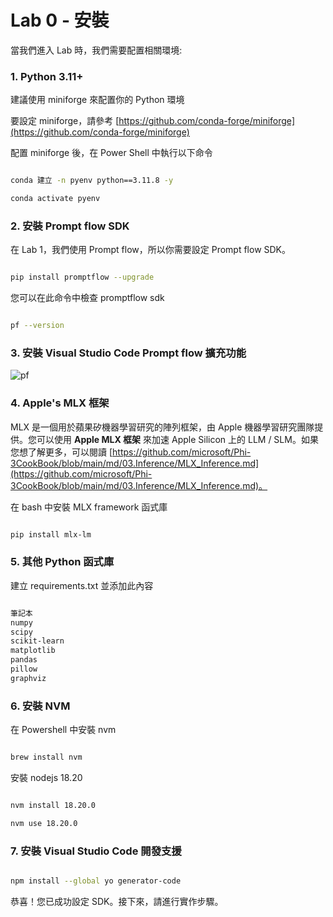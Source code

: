 ﻿# **Lab 0 - 安裝**

當我們進入 Lab 時，我們需要配置相關環境:

### **1. Python 3.11+**

建議使用 miniforge 來配置你的 Python 環境

要設定 miniforge，請參考 [https://github.com/conda-forge/miniforge](https://github.com/conda-forge/miniforge)

配置 miniforge 後，在 Power Shell 中執行以下命令

```bash

conda 建立 -n pyenv python==3.11.8 -y

conda activate pyenv

```

### **2. 安裝 Prompt flow SDK**

在 Lab 1，我們使用 Prompt flow，所以你需要設定 Prompt flow SDK。

```bash

pip install promptflow --upgrade

```

您可以在此命令中檢查 promptflow sdk

```bash

pf --version

```

### **3. 安裝 Visual Studio Code Prompt flow 擴充功能**

![pf](../../../../../imgs/07/01/pf_ext.png)

### **4. Apple's MLX 框架**

MLX 是一個用於蘋果矽機器學習研究的陣列框架，由 Apple 機器學習研究團隊提供。您可以使用 **Apple MLX 框架** 來加速 Apple Silicon 上的 LLM / SLM。如果您想了解更多，可以閱讀 [https://github.com/microsoft/Phi-3CookBook/blob/main/md/03.Inference/MLX_Inference.md](https://github.com/microsoft/Phi-3CookBook/blob/main/md/03.Inference/MLX_Inference.md)。

在 bash 中安裝 MLX framework 函式庫

```bash

pip install mlx-lm

```

### **5. 其他 Python 函式庫**

建立 requirements.txt 並添加此內容

```txt

筆記本
numpy
scipy
scikit-learn
matplotlib
pandas
pillow
graphviz

```

### **6. 安裝 NVM**

在 Powershell 中安裝 nvm

```bash

brew install nvm

```

安裝 nodejs 18.20

```bash

nvm install 18.20.0

nvm use 18.20.0

```

### **7. 安裝 Visual Studio Code 開發支援**

```bash

npm install --global yo generator-code

```

恭喜！您已成功設定 SDK。接下來，請進行實作步驟。


